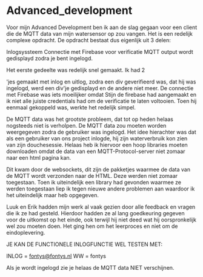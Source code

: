 # Advanced_development

Voor mijn Advanced Development ben ik aan de slag gegaan voor een client die de MQTT data van mijn watersensor op zou vangen. Het is een redelijk complexe opdracht. De opdracht bestaat dus eigenlijk uit 3 delen:

Inlogsyssteem
Connectie met Firebase voor verificatie
MQTT output wordt gedisplayd zodra je bent ingelogd.

Het eerste gedeelte was redelijk snel gemaakt. Ik had 2 <div>'jes gemaakt met inlog en uitlog, zodra een div geverifieerd was, dat hij was ingelogd, werd een div'je gedisplayd en de andere niet meer. 
De connectie met Firebase was iets moeilijker omdat Stijn de firebase had aangemaakt en ik niet alle juiste credentials had om de verificatie te laten voltooien. Toen hij eenmaal gekoppeld was, werkte het redelijk simpel.
  
De MQTT data was het grootste probleem, dat tot op heden helaas nogsteeds niet is verholpen. De MQTT data zou moeten worden weergegeven zodra de gebruiker was ingelogd.
Het idee hierachter was dat als een gebruiker van ons project inlogde, hij zijn waterverbruik kon zien van zijn douchesessie.
Helaas heb ik hiervoor een hoop libraries moeten downloaden omdat de data van een MQTT-Protocol-server niet zomaar naar een html pagina kan. 

Dit kwam door de websockets, dit zijn de pakketjes waarmee de data van de MQTT wordt verzonden naar de HTML. Deze werden niet zomaar toegestaan. Toen ik uiteindelijk een library had gevonden waarmee ze werden toegestaan liep ik tegen nieuwe andere problemen aan waardoor ik het uiteindelijk maar heb opgegeven. 

Luuk en Erik hadden mijn werk al vaak gezien door alle feedback en vragen die ik ze had gesteld. Hierdoor hadden ze al lang goedkeuring gegeven voor de uitkomst op het einde, ook terwijl hij niet deed wat hij oorspronkelijk wel zou moeten doen. Het ging hen om het leerproces en niet om de eindoplevering.

JE KAN DE FUNCTIONELE INLOGFUNCTIE WEL TESTEN MET:

INLOG = fontys@fontys.nl
WW = fontys

Als je wordt ingelogd zie je helaas de MQTT data NIET verschijnen.
